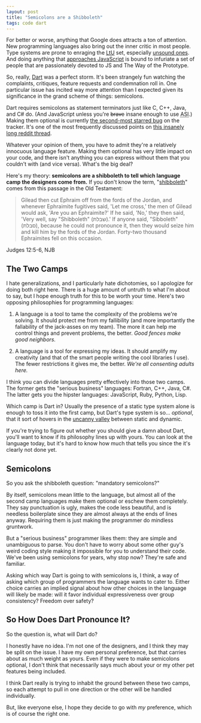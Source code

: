 ```yaml
---
layout: post
title: "Semicolons are a Shibboleth"
tags: code dart
---
```


For better or worse, anything that Google does attracts a ton of attention. New programming languages also bring out the inner critic in most people. Type systems are prone to enraging the [LtU](http://lambda-the-ultimate.org/node/4377) set, especially [unsound ones](http://www.dartlang.org/articles/optional-types/). And doing anything that [approaches JavaScript](http://www.2ality.com/2011/09/google-dart.html) is bound to infuriate a set of people that are passionately devoted to JS and The Way of the Prototype.

So, really, [Dart](http://www.dartlang.org/) was a perfect storm. It's been strangely fun watching the complaints, critiques, feature requests and condemnation roll in. One particular issue has incited way more attention than I expected given its significance in the grand scheme of things: semicolons.

Dart requires semicolons as statement terminators just like C, C++, Java, and C# do. (And JavaScript unless you're <strike>brave</strike> insane enough to use <abbr title="Automatic Semicolon Insertion">ASI</abbr>.) Making them optional is currently [the second-most starred bug](https://code.google.com/p/dart/issues/detail?id=34) on the tracker. It's one of the most frequently discussed points on [this insanely long reddit thread](http://www.reddit.com/r/programming/comments/l6uwv/dart_programming_language/).

Whatever your opinion of them, you have to admit they're a relatively innocuous language feature. Making them optional has very little impact on your code, and there isn't anything you can express without them that you couldn't with (and vice versa). What's the big deal?

Here's my theory: **semicolons are a shibboleth to tell which language camp the designers come from.** If you don't know the term, "[shibboleth](http://en.wikipedia.org/wiki/Shibboleth)" comes from this passage in the Old Testament:

> Gilead then cut Ephraim off from the fords of the Jordan, and whenever
> Ephraimite fugitives said, 'Let me cross,' the men of Gilead would ask, 'Are
> you an Ephraimite?' If he said, 'No,' they then said, 'Very well, say
> "Shibboleth" (שבלת).' If anyone said, "Sibboleth" (סבלת), because he could
> not pronounce it, then they would seize him and kill him by the fords of the
> Jordan. Forty-two thousand Ephraimites fell on this occasion.

<p class="cite">Judges 12:5-6, NJB</p>

## The Two Camps

I hate generalizations, and I particularly hate dichotomies, so I apologize for doing both right here. There is a huge amount of untruth to what I'm about to say, but I hope enough truth for this to be worth your time. Here's two opposing philosophies for programming languages:

1.  A language is a tool to tame the complexity of the problems we're solving.
    It should protect me from my fallibility (and more importantly the
    fallability of the jack-asses on my team). The more it can help me control
    things and prevent problems, the better. *Good fences make good neighbors.*

2.  A language is a tool for expressing my ideas. It should amplify
    my creativity (and that of the smart people writing the cool libraries I
    use). The fewer restrictions it gives me, the better. *We're all consenting
    adults here.*

I think you can divide languages pretty effectively into those two camps. The former gets the "serious business" languages: Fortran, C++, Java, C#. The latter gets you the hipster languages: JavaScript, Ruby, Python, Lisp.

Which camp is Dart in? Usually the presence of a static type system alone is enough to toss it into the first camp, but Dart's type system is so... *optional*, that it sort of hovers in the [uncanny valley](http://en.wikipedia.org/wiki/Uncanny_valley) between static and dynamic.

If you're trying to figure out whether you should give a damn about Dart, you'll want to know if its philosophy lines up with yours. You can look at the language today, but it's hard to know how much that tells you since the it's clearly not done yet.

## Semicolons

So you ask the shibboleth question: "mandatory semicolons?"

By itself, semicolons mean little to the language, but almost all of the second camp languages make them optional or eschew them completely. They say punctuation is ugly, makes the code less beautiful, and is needless boilerplate since they are almost always at the ends of lines anyway. Requiring them is just making the programmer do mindless gruntwork.

But a "serious business" programmer likes them: they are simple and unambiguous to parse. You don't have to worry about some other guy's weird coding style making it impossible for you to understand their code. We've been using semicolons for years, why stop now? They're safe and familiar.

Asking which way Dart is going to with semicolons is, I think, a way of asking which group of programmers the language wants to cater to. Either choice carries an implied signal about how other choices in the language will likely be made: will it favor individual expressiveness over group consistency? Freedom over safety?

## So How Does Dart Pronounce It?

So the question is, what will Dart do?

I honestly have no idea. I'm not one of the designers, and I think they may be split on the issue. I have my own personal preference, but that carries about as much weight as yours. Even if they were to make semicolons optional, I don't think that necessarily says much about your or my other pet features being included.

I think Dart really is trying to inhabit the ground between these two camps, so each attempt to pull in one direction or the other will be handled individually.

But, like everyone else, I hope they decide to go with *my* preference, which is of course the right one.

